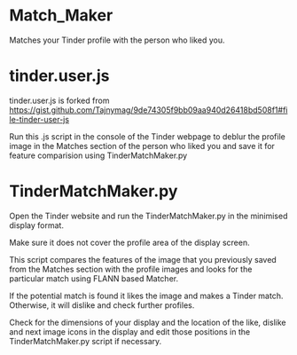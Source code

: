 # Match_Maker

Matches your Tinder profile with the person who liked you.

# tinder.user.js

tinder.user.js is forked from https://gist.github.com/Tajnymag/9de74305f9bb09aa940d26418bd508f1#file-tinder-user-js


Run this .js script in the console of the Tinder webpage to deblur the profile image in the Matches section of the person who liked you and save it for feature comparision using TinderMatchMaker.py

# TinderMatchMaker.py 

Open the Tinder website and run the TinderMatchMaker.py in the minimised display format.


Make sure it does not cover the profile area of the display screen.


This script compares the features of the image that you previously saved from the Matches section with the profile images and looks for the particular match using FLANN based Matcher.

If the potential match is found it likes the image and makes a Tinder match. Otherwise, it will dislike and check further profiles.


Check for the dimensions of your display and the location of the like, dislike and next image icons in the display and edit those positions in the TinderMatchMaker.py script if necessary.

